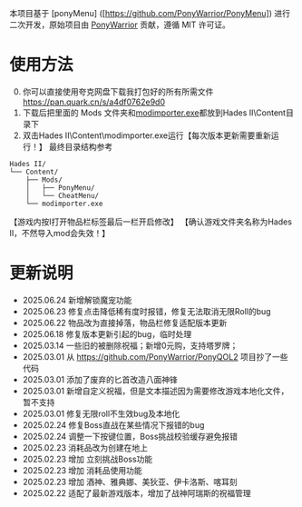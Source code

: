 本项目基于 [ponyMenu] ([https://github.com/PonyWarrior/PonyMenu]) 进行二次开发，原始项目由 [PonyWarrior](https://github.com/PonyWarrior) 贡献，遵循 MIT 许可证。

# 使用方法
0. 你可以直接使用夸克网盘下载我打包好的所有所需文件 https://pan.quark.cn/s/a4df0762e9d0 
1. 下载后把里面的 Mods 文件夹和[modimporter.exe](https://github.com/SGG-Modding/sgg-mod-modimporter/releases/latest/download/modimporter-windows.zip)都放到Hades II\Content目录下
2. 双击Hades II\Content\modimporter.exe运行【每次版本更新需要重新运行！】
最终目录结构参考
```
Hades II/
└── Content/
    ├── Mods/
    │   ├── PonyMenu/
    │   └── CheatMenu/
    └── modimporter.exe
```
【游戏内按I打开物品栏标签最后一栏开启修改】
【确认游戏文件夹名称为Hades II，不然导入mod会失效！】

# 更新说明
- 2025.06.24 新增解锁魔宠功能
- 2025.06.23 修复点击降低稀有度时报错，修复无法取消无限Roll的bug
- 2025.06.22 物品改为直接掉落，物品栏修复适配版本更新
- 2025.06.18 修复版本更新引起的bug，临时处理
- 2025.03.14 一些旧的被删除祝福；新增0元购，支持塔罗牌；
- 2025.03.01 从 https://github.com/PonyWarrior/PonyQOL2 项目抄了一些代码
- 2025.03.01 添加了废弃的匕首改造八面神锋
- 2025.03.01 新增自定义祝福，但是文本描述因为需要修改游戏本地化文件，暂不支持
- 2025.03.01 修复无限roll不生效bug及本地化
- 2025.02.24 修复Boss直战在某些情况下报错的bug
- 2025.02.24 调整一下按键位置，Boss挑战校验缓存避免报错
- 2025.02.23 消耗品改为创建在地上
- 2025.02.23 增加 立刻挑战Boss功能
- 2025.02.23 增加 消耗品使用功能
- 2025.02.23 增加 酒神、雅典娜、美狄亚、伊卡洛斯、喀耳刻
- 2025.02.22 适配了最新游戏版本，增加了战神阿瑞斯的祝福管理 

